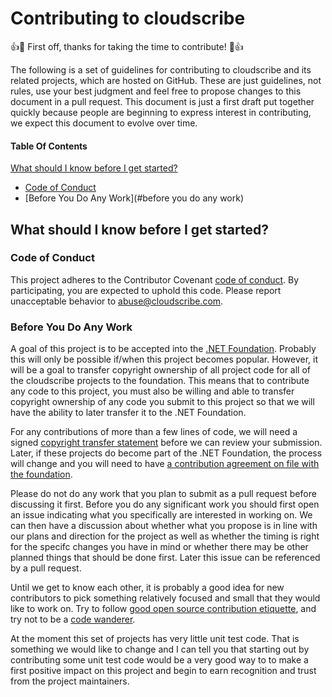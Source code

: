 # Contributing to cloudscribe

:+1::tada: First off, thanks for taking the time to contribute! :tada::+1:

The following is a set of guidelines for contributing to cloudscribe and its related projects, which are hosted on GitHub.
These are just guidelines, not rules, use your best judgment and feel free to propose changes to this document in a pull request.
This document is just a first draft put together quickly because people are beginning to express interest in contributing, we expect this document to evolve over time.

#### Table Of Contents

[What should I know before I get started?](#what-should-i-know-before-i-get-started)
  * [Code of Conduct](#code-of-conduct)
  * [Before You Do Any Work](#before you do any work)
  
## What should I know before I get started?

### Code of Conduct

This project adheres to the Contributor Covenant [code of conduct](code_of_conduct.md).
By participating, you are expected to uphold this code.
Please report unacceptable behavior to [abuse@cloudscribe.com](mailto:abuse@cloudscribe.com).

### Before You Do Any Work

A goal of this project is to be accepted into the [.NET Foundation](http://www.dotnetfoundation.org/). Probably this will only be possible if/when this project becomes popular. However, it will be a goal to transfer copyright ownership of all project code for all of the cloudscribe projects to the foundation. This means that to contribute any code to this project, you must also be willing and able to transfer copyright ownership of any code you submit to this project so that we will have the ability to later transfer it to the .NET Foundation.

For any contributions of more than a few lines of code, we will need a signed [copyright transfer statement](copyright-assignment.txt) before we can review your submission. Later, if these projects do become part of the .NET Foundation, the process will change and you will need to have [a contribution agreement on file with the foundation](https://cla2.dotnetfoundation.org/).

Please do not do any work that you plan to submit as a pull request before discussing it first. Before you do any significant work you should first open an issue indicating what you specifically are interested in working on. We can then have a discussion about whether what you propose is in line with our plans and direction for the project as well as whether the timing is right for the specifc changes you have in mind or whether there may be other planned things that should be done first. Later this issue can be referenced by a pull request.

Until we get to know each other, it is probably a good idea for new contributors to pick something relatively focused and small that they would like to work on. 
Try to follow [good open source contribution etiquette](http://tirania.org/blog/archive/2010/Dec-31.html), and try not to be a [code wanderer](http://weblogs.asp.net/gunnarpeipman/who-is-code-wanderer).

At the moment this set of projects has very little unit test code. That is something we would like to change and I can tell you that starting out by contributing some unit test code would be a very good way to to make a first positive impact on this project and begin to earn recognition and trust from the project maintainers.
